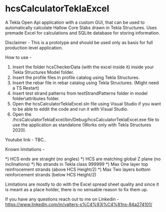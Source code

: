 # hcsCalculatorTeklaExcel

A Tekla Open Api application with a custom GUI, that can be used to automatically calculate Hallow Core Slabs drawn in Tekla Structures. Uses premade Excel for calculations and SQLite database for storing information.

Disclaimer - This is a prototype and should be used only as basis for full production level application. 

How to use -

1) Insert the folder hcsCheckerData (with the excel inside it) inside your Tekla Structures Model folder.
2) Insert the profile files in profile catalog using Tekla Structures.
3) Insert the rebar file in rebar catalog using Tekla Structures. (Might need a TS Restart)
4) Insert test strand patterns from testStrandPatterns folder in model folder\attributes folder.
5) Open the hcsCalculatorTeklaExcel.sln file using Visual Studio if you want to be able to eddit the code and run it with Visual Studio.
6) Open the /hcsCalculatorTeklaExcel/bin/Debug/hcsCalculatorTeklaExcel.exe file to use the application as standalone (Works only with Tekla Structures 2020).

Youtube link - TBC..


Known limitations - 

*) HCS ends are straight (no angles)
*) HCS are matching global Z plane (no inclinations)
*) No strands in Tekla class 999999
*) Max One layer top reinfrocement strands (above HCS Height/2)
*) Max Two layers bottom reinforcement strands (below HCS Height/2)

Limitations are mostly to do with the Excel spread sheet quality and since it is meant as a place holder, there is no sensable reason to fix them up.

If you have any questions reach out to me on Linkedin - https://www.linkedin.com/in/valters-s%C4%93j%C4%81ns-84a274101/
